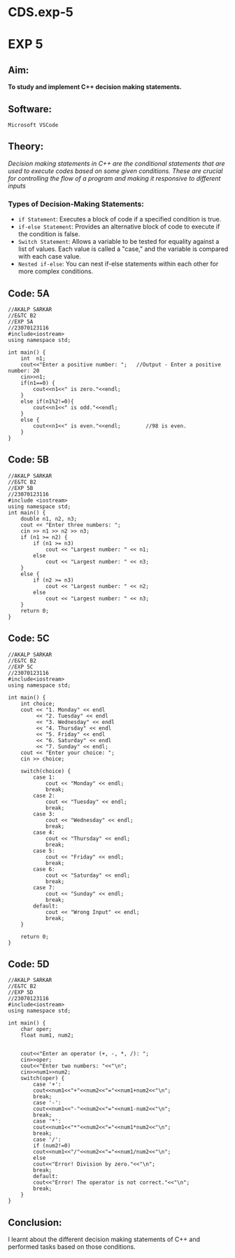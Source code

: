 # CDS.exp-5
# EXP 5

## Aim:
**To study and implement C++ decision making statements.**

## Software:
`Microsoft VSCode`

## Theory:
*Decision making statements in C++ are the conditional statements that are used to execute codes based on some given conditions. These are crucial for controlling the flow of a program and making it responsive to different inputs*

### Types of Decision-Making Statements:
+ `if Statement`: Executes a block of code if a specified condition is true.
+ `if-else Statement`: Provides an alternative block of code to execute if the condition is false.
+ `Switch Statement`: Allows a variable to be tested for equality against a list of values. Each value is called a "case," and the variable is compared with each case value.
+ `Nested if-else`: You can nest if-else statements within each other for more complex conditions.

## Code: 5A
```
//AKALP SARKAR
//E&TC B2
//EXP 5A
//23070123116
#include<iostream>
using namespace std;

int main() {
    int  n1;
    cout<<"Enter a positive number: ";   //Output - Enter a positive number: 20
    cin>>n1;
    if(n1==0) {
        cout<<n1<<" is zero."<<endl;
    }
    else if(n1%2!=0){
        cout<<n1<<" is odd."<<endl;
    }
    else {
        cout<<n1<<" is even."<<endl;        //98 is even.
    }
}
```
## Code: 5B
```
//AKALP SARKAR
//E&TC B2
//EXP 5B
//23070123116
#include <iostream>
using namespace std;
int main() {
    double n1, n2, n3;
    cout << "Enter three numbers: ";
    cin >> n1 >> n2 >> n3;
    if (n1 >= n2) {
        if (n1 >= n3)
            cout << "Largest number: " << n1;
        else
            cout << "Largest number: " << n3;
    }
    else {
        if (n2 >= n3)
            cout << "Largest number: " << n2;
        else
            cout << "Largest number: " << n3;
    }
    return 0;
}
```
## Code: 5C
```
//AKALP SARKAR
//E&TC B2
//EXP 5C
//23070123116
#include<iostream>
using namespace std;

int main() {
    int choice;
    cout << "1. Monday" << endl
         << "2. Tuesday" << endl
         << "3. Wednesday" << endl
         << "4. Thursday" << endl
         << "5. Friday" << endl
         << "6. Saturday" << endl
         << "7. Sunday" << endl;
    cout << "Enter your choice: ";
    cin >> choice;
    
    switch(choice) {
        case 1:
            cout << "Monday" << endl;
            break;
        case 2:
            cout << "Tuesday" << endl;
            break;
        case 3:
            cout << "Wednesday" << endl;
            break;
        case 4:
            cout << "Thursday" << endl;
            break;
        case 5:
            cout << "Friday" << endl;
            break;
        case 6:
            cout << "Saturday" << endl;
            break;
        case 7:
            cout << "Sunday" << endl;
            break;
        default:
            cout << "Wrong Input" << endl;
            break;
    }
    
    return 0;
}
```
## Code: 5D
```
//AKALP SARKAR
//E&TC B2
//EXP 5D
//23070123116
#include<iostream>
using namespace std;

int main() {
    char oper;
    float num1, num2;
    

    cout<<"Enter an operator (+, -, *, /): ";
    cin>>oper;
    cout<<"Enter two numbers: "<<"\n";
    cin>>num1>>num2;
    switch(oper) {
        case '+':
        cout<<num1<<"+"<<num2<<"="<<num1+num2<<"\n";
        break;
        case '-':
        cout<<num1<<"-"<<num2<<"="<<num1-num2<<"\n";
        break;
        case '*':
        cout<<num1<<"*"<<num2<<"="<<num1*num2<<"\n";
        break;
        case '/':
        if (num2!=0)
        cout<<num1<<"/"<<num2<<"="<<num1/num2<<"\n";
        else
        cout<<"Error! Division by zero."<<"\n";
        break;
        default:
        cout<<"Error! The operator is not correct."<<"\n";
        break;
    }
}
```
## Conclusion:
I learnt about the different decision making statements of C++ and performed tasks based on those conditions.
